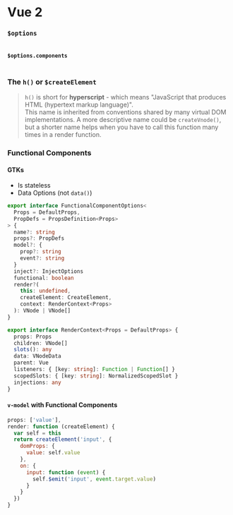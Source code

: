 ---
---

# Vue 2

### `$options`

```js

```

#### `$options.components`

```js

```

### The `h()` or `$createElement`

> `h()` is short for **hyperscript** - which means "JavaScript that produces HTML (hypertext markup language)". <br/>
> This name is inherited from conventions shared by many virtual DOM implementations.
> A more descriptive name could be `createVnode()`,
> but a shorter name helps when you have to call this function many times in a render function.

### Functional Components

#### GTKs

- Is stateless
- Data Options (not `data()`)

```ts
export interface FunctionalComponentOptions<
  Props = DefaultProps,
  PropDefs = PropsDefinition<Props>
> {
  name?: string
  props?: PropDefs
  model?: {
    prop?: string
    event?: string
  }
  inject?: InjectOptions
  functional: boolean
  render?(
    this: undefined,
    createElement: CreateElement,
    context: RenderContext<Props>
  ): VNode | VNode[]
}

export interface RenderContext<Props = DefaultProps> {
  props: Props
  children: VNode[]
  slots(): any
  data: VNodeData
  parent: Vue
  listeners: { [key: string]: Function | Function[] }
  scopedSlots: { [key: string]: NormalizedScopedSlot }
  injections: any
}
```

#### `v-model` with Functional Components

```js
props: ['value'],
render: function (createElement) {
  var self = this
  return createElement('input', {
    domProps: {
      value: self.value
    },
    on: {
      input: function (event) {
        self.$emit('input', event.target.value)
      }
    }
  })
}
```
